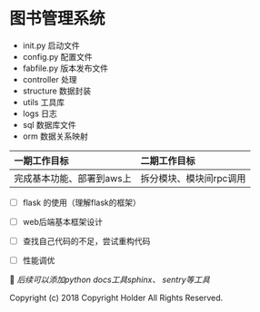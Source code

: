 # 图书管理系统
* init.py 启动文件
* config.py 配置文件
* fabfile.py 版本发布文件
* controller 处理
* structure 数据封装
* utils 工具库
* logs 日志
* sql 数据库文件
* orm 数据关系映射


| 一期工作目标 | 二期工作目标     |
| :------------- | :------------- |
| 完成基本功能、部署到aws上       | 拆分模块、模块间rpc调用       |
- [ ] flask 的使用（理解flask的框架）
- [ ] web后端基本框架设计
- [ ] 查找自己代码的不足，尝试重构代码
- [ ] 性能调优



:tada: *后续可以添加python docs工具sphinx、 sentry等工具* 


Copyright (c) 2018 Copyright Holder All Rights Reserved.
